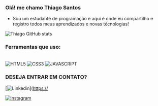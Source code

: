 <h3>Olá! me chamo Thiago Santos</h3>

<ul>
<li>Sou um estudante de programação e aqui é onde eu compartilho e registro todos meus aprendizados e novas técnologias!</li>
</ul>

![Thiago GitHub stats](https://github-readme-stats.vercel.app/api?username=Thiago&show_icons=true&theme=radical)

<h3>Ferramentas que uso:</h3>

<div style="display: inline-block"><br/>

<img align="center" alt="HTML5" src="https://img.shields.io/badge/HTML5-E34F26?style=for-the-badge&logo=html5&logoColor=white" />
  
<img align="center" alt="CSS3" src="https://img.shields.io/badge/CSS3-1572B6?style=for-the-badge&logo=css3&logoColor=white" />
  
<img align="center" alt="JAVASCRIPT" src="https://img.shields.io/badge/JavaScript-323330?style=for-the-badge&logo=javascript&logoColor=F7DF1E" />
  
</div>

<h3>DESEJA ENTRAR EM CONTATO?</h3>


[![Linkedin](https://img.shields.io/badge/LinkedIn-0077B5?style=for-the-badge&logo=linkedin&logoColor=white)]([https://](https://www.linkedin.com/in/thiago-santos-b23b8a1a4/)

[![instagram](https://img.shields.io/badge/Instagram-E4405F?style=for-the-badge&logo=instagram&logoColor=white)](https://www.instagram.com/thwo22/)




